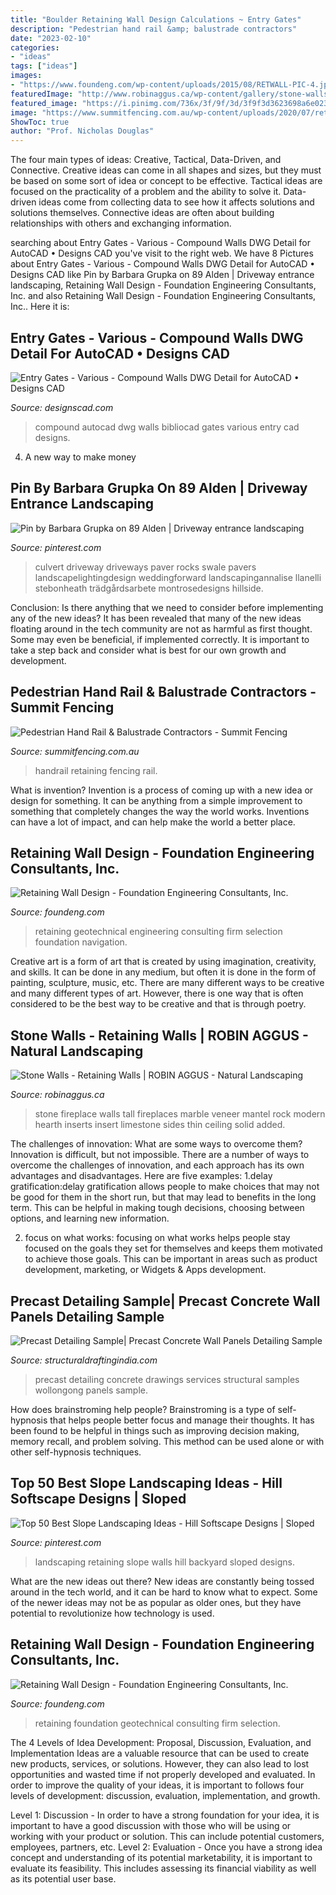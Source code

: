 ```yaml
---
title: "Boulder Retaining Wall Design Calculations ~ Entry Gates"
description: "Pedestrian hand rail &amp; balustrade contractors"
date: "2023-02-10"
categories:
- "ideas"
tags: ["ideas"]
images:
- "https://www.foundeng.com/wp-content/uploads/2015/08/RETWALL-PIC-4.jpg"
featuredImage: "http://www.robinaggus.ca/wp-content/gallery/stone-walls/tall_fireplace.jpg"
featured_image: "https://i.pinimg.com/736x/3f/9f/3d/3f9f3d3623698a6e0233e421e5ec9a1c.jpg"
image: "https://www.summitfencing.com.au/wp-content/uploads/2020/07/retaining-wall-handrail-crop-u95205.jpg"
ShowToc: true
author: "Prof. Nicholas Douglas"
---
```



The four main types of ideas: Creative, Tactical, Data-Driven, and Connective.
Creative ideas can come in all shapes and sizes, but they must be based on some sort of idea or concept to be effective. Tactical ideas are focused on the practicality of a problem and the ability to solve it. Data-driven ideas come from collecting data to see how it affects solutions and solutions themselves. Connective ideas are often about building relationships with others and exchanging information.

	

		
searching about Entry Gates - Various - Compound Walls DWG Detail for AutoCAD • Designs CAD you've visit to the right web. We have 8 Pictures about Entry Gates - Various - Compound Walls DWG Detail for AutoCAD • Designs CAD like Pin by Barbara Grupka on 89 Alden | Driveway entrance landscaping, Retaining Wall Design - Foundation Engineering Consultants, Inc. and also Retaining Wall Design - Foundation Engineering Consultants, Inc.. Here it is:
		
    
## Entry Gates - Various - Compound Walls DWG Detail For AutoCAD • Designs CAD

<img loading=lazy src="https://designscad.com/wp-content/uploads/2016/11/entrygatesvariouscompoundwalls_62794.gif" onerror="this.onerror=null;this.src='https://tse1.mm.bing.net/th?id=OIP.5g9Z06q8MTLfj0MjqUdPLgHaHH&amp;pid=15.1';" alt="Entry Gates - Various - Compound Walls DWG Detail for AutoCAD • Designs CAD">

_Source: designscad.com_

>compound autocad dwg walls bibliocad gates various entry cad designs. 

	

4. A new way to make money 

    
## Pin By Barbara Grupka On 89 Alden | Driveway Entrance Landscaping

<img loading=lazy src="https://i.pinimg.com/736x/06/73/5c/06735cdc2aa2a1555e8458af346b83be.jpg" onerror="this.onerror=null;this.src='https://tse1.mm.bing.net/th?id=OIP.90oc2xzDwz53ucvG2iVqkQHaD8&amp;pid=15.1';" alt="Pin by Barbara Grupka on 89 Alden | Driveway entrance landscaping">

_Source: pinterest.com_

>culvert driveway driveways paver rocks swale pavers landscapelightingdesign weddingforward landscapingannalise llanelli stebonheath trädgårdsarbete montrosedesigns hillside. 

	

Conclusion: Is there anything that we need to consider before implementing any of the new ideas?
It has been revealed that many of the new ideas floating around in the tech community are not as harmful as first thought. Some may even be beneficial, if implemented correctly. It is important to take a step back and consider what is best for our own growth and development.

    
## Pedestrian Hand Rail &amp; Balustrade Contractors - Summit Fencing

<img loading=lazy src="https://www.summitfencing.com.au/wp-content/uploads/2020/07/retaining-wall-handrail-crop-u95205.jpg" onerror="this.onerror=null;this.src='https://tse3.mm.bing.net/th?id=OIP.iSHY7vryHI9LxRv4bHzEqQHaES&amp;pid=15.1';" alt="Pedestrian Hand Rail &amp; Balustrade Contractors - Summit Fencing">

_Source: summitfencing.com.au_

>handrail retaining fencing rail. 

	

What is invention?
Invention is a process of coming up with a new idea or design for something. It can be anything from a simple improvement to something that completely changes the way the world works. Inventions can have a lot of impact, and can help make the world a better place.

    
## Retaining Wall Design - Foundation Engineering Consultants, Inc.

<img loading=lazy src="https://www.foundeng.com/wp-content/uploads/2015/08/RETWALL-PIC-4.jpg" onerror="this.onerror=null;this.src='https://tse4.mm.bing.net/th?id=OIP.kWT2YDT_vTaxaHPy4M0IiwHaIN&amp;pid=15.1';" alt="Retaining Wall Design - Foundation Engineering Consultants, Inc.">

_Source: foundeng.com_

>retaining geotechnical engineering consulting firm selection foundation navigation. 

	

Creative art is a form of art that is created by using imagination, creativity, and skills. It can be done in any medium, but often it is done in the form of painting, sculpture, music, etc. There are many different ways to be creative and many different types of art. However, there is one way that is often considered to be the best way to be creative and that is through poetry.

    
## Stone Walls - Retaining Walls | ROBIN AGGUS - Natural Landscaping

<img loading=lazy src="http://www.robinaggus.ca/wp-content/gallery/stone-walls/tall_fireplace.jpg" onerror="this.onerror=null;this.src='https://tse2.mm.bing.net/th?id=OIP.XOUw92QCW8ppXNhEdccPagHaJ4&amp;pid=15.1';" alt="Stone Walls - Retaining Walls | ROBIN AGGUS - Natural Landscaping">

_Source: robinaggus.ca_

>stone fireplace walls tall fireplaces marble veneer mantel rock modern hearth inserts insert limestone sides thin ceiling solid added. 

	

The challenges of innovation: What are some ways to overcome them?
Innovation is difficult, but not impossible. There are a number of ways to overcome the challenges of innovation, and each approach has its own advantages and disadvantages. Here are five examples:
1.delay gratification:delay gratification allows people to make choices that may not be good for them in the short run, but that may lead to benefits in the long term. This can be helpful in making tough decisions, choosing between options, and learning new information.

2. focus on what works: focusing on what works helps people stay focused on the goals they set for themselves and keeps them motivated to achieve those goals. This can be important in areas such as product development, marketing, or Widgets & Apps development.


    
## Precast Detailing Sample| Precast Concrete Wall Panels Detailing Sample

<img loading=lazy src="http://www.structuraldraftingindia.com/images/portfolio/structural_detailing_services/precast/outsourcing-wall-detailing-sample-l6.jpg" onerror="this.onerror=null;this.src='https://tse2.mm.bing.net/th?id=OIP.ycB0_3bwjqMe3SEzVIp6YwHaFT&amp;pid=15.1';" alt="Precast Detailing Sample| Precast Concrete Wall Panels Detailing Sample">

_Source: structuraldraftingindia.com_

>precast detailing concrete drawings services structural samples wollongong panels sample. 

	

How does brainstroming help people?
Brainstroming is a type of self-hypnosis that helps people better focus and manage their thoughts. It has been found to be helpful in things such as improving decision making, memory recall, and problem solving. This method can be used alone or with other self-hypnosis techniques.

    
## Top 50 Best Slope Landscaping Ideas - Hill Softscape Designs | Sloped

<img loading=lazy src="https://i.pinimg.com/736x/3f/9f/3d/3f9f3d3623698a6e0233e421e5ec9a1c.jpg" onerror="this.onerror=null;this.src='https://tse1.mm.bing.net/th?id=OIP.UxQbo1OGtowDm4BvR1wIfgHaFj&amp;pid=15.1';" alt="Top 50 Best Slope Landscaping Ideas - Hill Softscape Designs | Sloped">

_Source: pinterest.com_

>landscaping retaining slope walls hill backyard sloped designs. 

	

What are the new ideas out there?
New ideas are constantly being tossed around in the tech world, and it can be hard to know what to expect. Some of the newer ideas may not be as popular as older ones, but they have potential to revolutionize how technology is used.

    
## Retaining Wall Design - Foundation Engineering Consultants, Inc.

<img loading=lazy src="https://www.foundeng.com/wp-content/uploads/2014/01/Grade-beam-drilled-pier.jpg" onerror="this.onerror=null;this.src='https://tse2.mm.bing.net/th?id=OIP.PzQpXFT53VxQF0NhqgcY6AHaJ4&amp;pid=15.1';" alt="Retaining Wall Design - Foundation Engineering Consultants, Inc.">

_Source: foundeng.com_

>retaining foundation geotechnical consulting firm selection. 

	

The 4 Levels of Idea Development: Proposal, Discussion, Evaluation, and Implementation
Ideas are a valuable resource that can be used to create new products, services, or solutions. However, they can also lead to lost opportunities and wasted time if not properly developed and evaluated.
In order to improve the quality of your ideas, it is important to follows four levels of development: discussion, evaluation, implementation, and growth.

Level 1: Discussion - In order to have a strong foundation for your idea, it is important to have a good discussion with those who will be using or working with your product or solution. This can include potential customers, employees, partners, etc. Level 2: Evaluation - Once you have a strong idea concept and understanding of its potential marketability, it is important to evaluate its feasibility. This includes assessing its financial viability as well as its potential user base.

